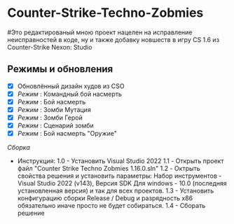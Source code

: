 # Counter-Strike-Techno-Zobmies
#Это редактированый мною проект нацелен на исправление неисправностей в коде, ну и также добавку новшеств в игру CS 1.6 из Counter-Strike Nexon: Studio

## Режимы и обновления
* [x] Обновлённый дизайн худов из CSO
* [x] *Режим* : Командный бой насмерть
* [x] *Режим* : Бой насмерть
* [x] *Режим* : Зомби Мутация
* [x] *Режим* : Зомби Герой
* [x] *Режим* : Сценарий зомби
* [x] *Режим* : Бой насмерть "Оружие"

*Сборка*
- Инструкция:
   1.0 - Установить Visual Studio 2022
   1.1 - Открыть проект файл "Counter Strike Techno Zobmies 1.16.0.sln"
   1.2 - Октрыть свойства решения и установить параметры:
          Набор инструментов - Visual Studio 2022 (v143), Версия SDK Для windows - 10.0 (последняя установленная версия)
            и так для всех проектов.
   1.3 - Установить конфигурацию сборки Release / Debug и разрядность x86 обязательно иначе просто не будет собираться.
   1.4 - Сборать решение
  

